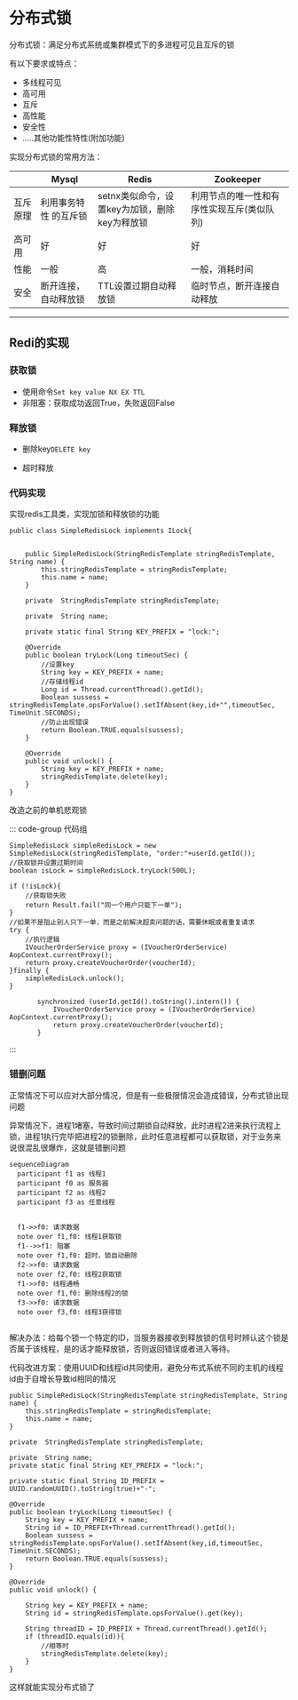 # 分布式锁

分布式锁：满足分布式系统或集群模式下的多进程可见且互斥的锁

有以下要求或特点：

- 多线程可见
- 高可用
- 互斥
- 高性能
- 安全性
- .....其他功能性特性(附加功能)

实现分布式锁的常用方法：

|          | Mysql                 | Redis                                         | Zookeeper                                  |
| -------- | --------------------- | --------------------------------------------- | ------------------------------------------ |
| 互斥原理 | 利用事务特性 的互斥锁 | setnx类似命令，设置key为加锁，删除key为释放锁 | 利用节点的唯一性和有序性实现互斥(类似队列) |
| 高可用   | 好                    | 好                                            | 好                                         |
| 性能     | 一般                  | 高                                            | 一般，消耗时间                             |
| 安全     | 断开连接，自动释放锁  | TTL设置过期自动释放锁                         | 临时节点，断开连接自动释放                 |

---

## Redi的实现

### 获取锁

- 使用命令`Set key value NX EX TTL`
- 非阻塞：获取成功返回True，失败返回False

### 释放锁

- 删除key`DELETE key`

- 超时释放

### 代码实现

实现redis工具类，实现加锁和释放锁的功能

```java{16-23,27-30}
public class SimpleRedisLock implements ILock{


    public SimpleRedisLock(StringRedisTemplate stringRedisTemplate, String name) {
        this.stringRedisTemplate = stringRedisTemplate;
        this.name = name;
    }

    private  StringRedisTemplate stringRedisTemplate;

    private  String name;
    
    private static final String KEY_PREFIX = "lock:";

    @Override
    public boolean tryLock(Long timeoutSec) {
        //设置key
        String key = KEY_PREFIX + name;
        //存储线程id
        Long id = Thread.currentThread().getId();
        Boolean sussess =  stringRedisTemplate.opsForValue().setIfAbsent(key,id+"",timeoutSec, TimeUnit.SECONDS);
        //防止出现错误
        return Boolean.TRUE.equals(sussess);
    }

    @Override
    public void unlock() {
        String key = KEY_PREFIX + name;
        stringRedisTemplate.delete(key);
    }
}
```

改造之前的单机悲观锁

::: code-group 代码组

```java[新版]
SimpleRedisLock simpleRedisLock = new SimpleRedisLock(stringRedisTemplate, "order:"+userId.getId());
//获取锁并设置过期时间
boolean isLock = simpleRedisLock.tryLock(500L);

if (!isLock){
    //获取锁失败
    return Result.fail("同一个用户只能下一单");
}
//如果不是阻止别人只下一单，而是之前解决超卖问题的话，需要休眠或者重复请求
try {
    //执行逻辑
    IVoucherOrderService proxy = (IVoucherOrderService) AopContext.currentProxy();
    return proxy.createVoucherOrder(voucherId);
}finally {
    simpleRedisLock.unlock();
}
```

```java[旧版]
       synchronized (userId.getId().toString().intern()) {
           IVoucherOrderService proxy = (IVoucherOrderService) AopContext.currentProxy();
           return proxy.createVoucherOrder(voucherId);
       }
```

:::

### 错删问题

正常情况下可以应对大部分情况，但是有一些极限情况会造成错误，分布式锁出现问题

异常情况下，进程1堵塞，导致时间过期锁自动释放，此时进程2进来执行流程上锁，进程1执行完毕把进程2的锁删除，此时任意进程都可以获取锁，对于业务来说很混乱很爆炸，这就是错删问题

```mermaid
sequenceDiagram
  participant f1 as 线程1
  participant f0 as 服务器
  participant f2 as 线程2
  participant f3 as 任意线程
  

  f1->>f0: 请求数据
  note over f1,f0: 线程1获取锁
  f1-->>f1: 阻塞
  note over f1,f0: 超时，锁自动删除
  f2->>f0: 请求数据
  note over f2,f0: 线程2获取锁
  f1->>f0: 线程通畅
  note over f1,f0: 删除线程2的锁
  f3->>f0: 请求数据
  note over f3,f0: 线程3获得锁
  

```

解决办法：给每个锁一个特定的ID，当服务器接收到释放锁的信号时辨认这个锁是否属于该线程，是的话才能释放锁，否则返回错误或者进入等待。

代码改进方案：使用UUID和线程id共同使用，避免分布式系统不同的主机的线程id由于自增长导致id相同的情况

```java{11,17,16,25,27,28,29,30,31}
public SimpleRedisLock(StringRedisTemplate stringRedisTemplate, String name) {
    this.stringRedisTemplate = stringRedisTemplate;
    this.name = name;
}

private  StringRedisTemplate stringRedisTemplate;

private  String name;
private static final String KEY_PREFIX = "lock:";

private static final String ID_PREFIX = UUID.randomUUID().toString(true)+"-";

@Override
public boolean tryLock(Long timeoutSec) {
    String key = KEY_PREFIX + name;
    String id = ID_PREFIX+Thread.currentThread().getId();
    Boolean sussess =  stringRedisTemplate.opsForValue().setIfAbsent(key,id,timeoutSec, TimeUnit.SECONDS);
    return Boolean.TRUE.equals(sussess);
}

@Override
public void unlock() {

    String key = KEY_PREFIX + name;
    String id = stringRedisTemplate.opsForValue().get(key);

    String threadID = ID_PREFIX + Thread.currentThread().getId();
    if (threadID.equals(id)){
        //相等时
        stringRedisTemplate.delete(key);
    }
}
```

这样就能实现分布式锁了